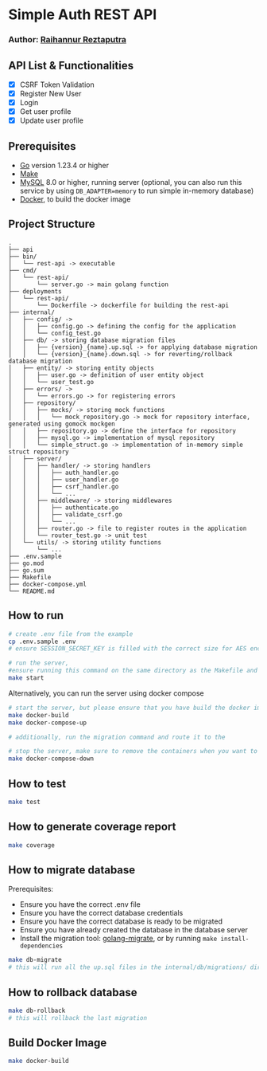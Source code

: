 # Simple Auth REST API
### Author: [Raihannur Reztaputra](https://www.linkedin.com/in/raihannurr)

## API List & Functionalities
- [x] CSRF Token Validation
- [x] Register New User
- [x] Login
- [x] Get user profile
- [x] Update user profile

## Prerequisites
- [Go](https://golang.org/dl/) version 1.23.4 or higher
- [Make](https://www.gnu.org/software/make/)
- [MySQL](https://www.mysql.com/) 8.0 or higher, running server (optional, you can also run this service by using `DB_ADAPTER=memory` to run simple in-memory database)
- [Docker](https://www.docker.com/), to build the docker image
## Project Structure

```
.
├── api
├── bin/
│   └── rest-api -> executable 
├── cmd/
│   └── rest-api/
│       └── server.go -> main golang function
├── deployments
│   └── rest-api/
│       └── Dockerfile -> dockerfile for building the rest-api
├── internal/
│   ├── config/ ->
│   │   ├── config.go -> defining the config for the application
│   │   └── config_test.go
│   ├── db/ -> storing database migration files
│   │   ├── {version}_{name}.up.sql -> for applying database migration
│   │   └── {version}_{name}.down.sql -> for reverting/rollback database migration
│   ├── entity/ -> storing entity objects
│   │   ├── user.go -> definition of user entity object
│   │   └── user_test.go
│   ├── errors/ ->
│   │   └── errors.go -> for registering errors
│   ├── repository/
│   │   ├── mocks/ -> storing mock functions
│   │   │   └── mock_repository.go -> mock for repository interface, generated using gomock mockgen
│   │   ├── repository.go -> define the interface for repository
│   │   ├── mysql.go -> implementation of mysql repository
│   │   └── simple_struct.go -> implementation of in-memory simple struct repository
│   ├── server/
│   │   ├── handler/ -> storing handlers
│   │   │   ├── auth_handler.go
│   │   │   ├── user_handler.go
│   │   │   ├── csrf_handler.go
│   │   │   └── ...
│   │   ├── middleware/ -> storing middlewares
│   │   │   ├── authenticate.go
│   │   │   ├── validate_csrf.go
│   │   │   └── ...
│   │   ├── router.go -> file to register routes in the application
│   │   └── router_test.go -> unit test
│   └── utils/ -> storing utility functions
│       └── ...
├── .env.sample
├── go.mod
├── go.sum
├── Makefile
├── docker-compose.yml
└── README.md
```

## How to run

```bash
# create .env file from the example
cp .env.sample .env
# ensure SESSION_SECRET_KEY is filled with the correct size for AES encryption

# run the server,
#ensure running this command on the same directory as the Makefile and the .env file
make start
```

Alternatively, you can run the server using docker compose
```bash
# start the server, but please ensure that you have build the docker image first, especially after every commit
make docker-build
make docker-compose-up

# additionally, run the migration command and route it to the 

# stop the server, make sure to remove the containers when you want to rebuild the application
make docker-compose-down
```


## How to test
```bash
make test
```

## How to generate coverage report
```bash
make coverage
```

## How to migrate database
Prerequisites:
- Ensure you have the correct .env file
- Ensure you have the correct database credentials
- Ensure you have the correct database is ready to be migrated
- Ensure you have already created the database in the database server
- Install the migration tool: [golang-migrate](https://github.com/golang-migrate/migrate), or by running `make install-dependencies`

```bash
make db-migrate
# this will run all the up.sql files in the internal/db/migrations/ directory
```

## How to rollback database
```bash
make db-rollback
# this will rollback the last migration
```

## Build Docker Image
```bash
make docker-build
```